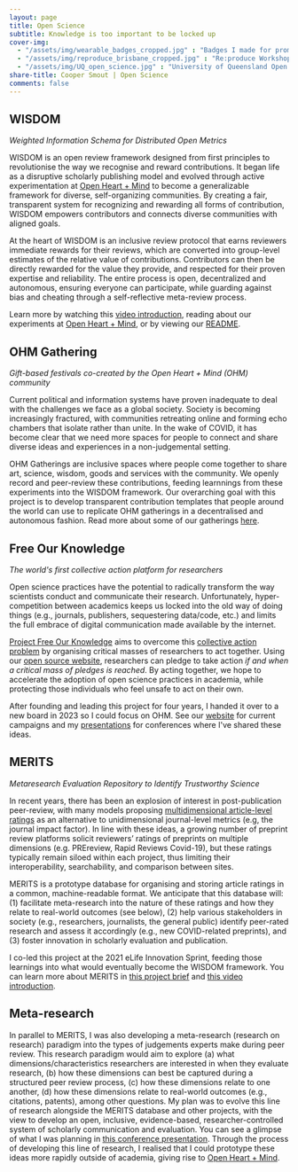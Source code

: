 ```yaml
---
layout: page
title: Open Science
subtitle: Knowledge is too important to be locked up
cover-img: 
  - "/assets/img/wearable_badges_cropped.jpg" : "Badges I made for promoting Project FOK (2019)"
  - "/assets/img/reproduce_brisbane_cropped.jpg" : "Re:produce Workshop, Brisbane (December, 2019)"
  - "/assets/img/UQ_open_science.jpg" : "University of Queensland Open Science Conference (September, 2018)"
share-title: Cooper Smout | Open Science
comments: false
---
```


## WISDOM
_Weighted Information Schema for Distributed Open Metrics_

WISDOM is an open review framework designed from first principles to revolutionise the way we recognise and reward contributions. It began life as a disruptive scholarly publishing model and evolved through active experimentation at [Open Heart + Mind](https://openheartmind.org) to become a generalizable framework for diverse, self-organizing communities. By creating a fair, transparent system for recognizing and rewarding all forms of contribution, WISDOM empowers contributors and connects diverse communities with aligned goals.

At the heart of WISDOM is an inclusive review protocol that earns reviewers immediate rewards for their reviews, which are converted into group-level estimates of the relative value of contributions. Contributors can then be directly rewarded for the value they provide, and respected for their proven expertise and reliability. The entire process is open, decentralized and autonomous, ensuring everyone can participate, while guarding against bias and cheating through a self-reflective meta-review process. 

Learn more by watching this [video introduction](https://www.youtube.com/watch?v=yUmmEZqdGRw), reading about our experiments at [Open Heart + Mind](https://openheartmind.org/research/), or by viewing our [README](https://github.com/openheartmind/WISDOM).

## OHM Gathering
_Gift-based festivals co-created by the Open Heart + Mind (OHM) community_

Current political and information systems have proven inadequate to deal with the challenges we face as a global society. Society is becoming increasingly fractured, with communities retreating online and forming echo chambers that isolate rather than unite. In the wake of COVID, it has become clear that we need more spaces for people to connect and share diverse ideas and experiences in a non-judgemental setting. 

OHM Gatherings are inclusive spaces where people come together to share art, science, wisdom, goods and services with the community. We openly record and peer-review these contributions, feeding learnnings from these experiments into the WISDOM framework. Our overarching goal with this project is to develop transparent contribution templates that people around the world can use to replicate OHM gatherings in a decentralised and autonomous fashion. Read more about some of our gatherings [here](https://openheartmind.org/community/).

## Free Our Knowledge
_The world's first collective action platform for researchers_

Open science practices have the potential to radically transform the way scientists conduct and communicate their research. Unfortunately, hyper-competition between academics keeps us locked into the old way of doing things (e.g., journals, publishers, sequestering data/code, etc.) and limits the full embrace of digital communication made available by the internet. 

[Project Free Our Knowledge](https://freeourknowledge.org/) aims to overcome this [collective action problem](https://en.wikipedia.org/wiki/Collective_action_problem) by organising critical masses of researchers to act together. Using our [open source website](https://freeourknowledge.org/), researchers can pledge to take action *if and when a critical mass of pledges is reached*. By acting together, we hope to accelerate the adoption of open science practices in academia, while protecting those individuals who feel unsafe to act on their own. 

After founding and leading this project for four years, I handed it over to a new board in 2023 so I could focus on OHM. See our [website](https://freeourknowledge.org/) for current campaigns and my [presentations](/presentations) for conferences where I've shared these ideas.

## MERITS
_Metaresearch Evaluation Repository to Identify Trustworthy Science_

In recent years, there has been an explosion of interest in post-publication peer-review, with many models proposing [multidimensional article-level ratings](https://doi.org/10.3389/fncom.2012.00079) as an alternative to unidimensional journal-level metrics (e.g, the journal impact factor). In line with these ideas, a growing number of preprint review platforms solicit reviewers’ ratings of preprints on multiple dimensions (e.g. PREreview, Rapid Reviews Covid-19), but these ratings typically remain siloed within each project, thus limiting their interoperability, searchability, and comparison between sites. 

MERITS is a prototype database for organising and storing article ratings in a common, machine-readable format. We anticipate that this database will: (1) facilitate meta-research into the nature of these ratings and how they relate to real-world outcomes (see below), (2) help various stakeholders in society (e.g., researchers, journalists, the general public) identify peer-rated research and assess it accordingly (e.g., new COVID-related preprints), and (3) foster innovation in scholarly evaluation and publication. 

I co-led this project at the 2021 eLife Innovation Sprint, feeding those learnings into what would eventually become the WISDOM framework. You can learn more about MERITS in [this project brief](https://sprint.elifesciences.org/projects2021/) and [this video introduction](https://www.youtube.com/watch?v=_ee4ESnzI40).

## Meta-research
In parallel to MERITS, I was also developing a meta-research (research on research) paradigm into the types of judgements experts make during peer review. This research paradigm would aim to explore (a) what dimensions/characteristics researchers are interested in when they evaluate research, (b) how these dimensions can best be captured during a structured peer review process, (c) how these dimensions relate to one another, (d) how these dimensions relate to real-world outcomes (e.g., citations, patents), among other questions. My plan was to evolve this line of research alongside the MERITS database and other projects, with the view to develop an open, inclusive, evidence-based, researcher-controlled system of scholarly communication and evaluation. You can see a glimpse of what I was planning in [this conference presentation](https://youtu.be/aKHMcTsO6Eg). Through the process of developing this line of research, I realised that I could prototype these ideas more rapidly outside of academia, giving rise to [Open Heart + Mind](https://openheartmind.org).
